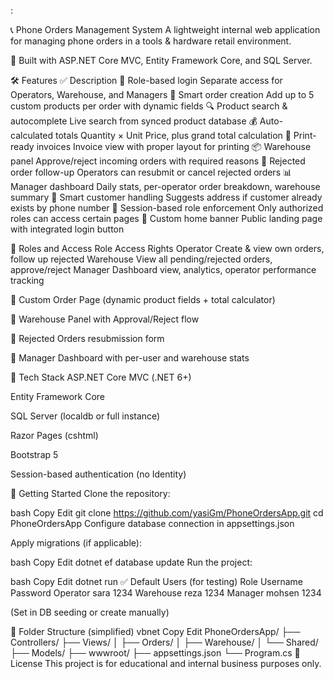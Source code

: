 :

📞 Phone Orders Management System
A lightweight internal web application for managing phone orders in a tools & hardware retail environment.

🧱 Built with ASP.NET Core MVC, Entity Framework Core, and SQL Server.

🛠 Features
✅	Description
👥 Role-based login	Separate access for Operators, Warehouse, and Managers
🧾 Smart order creation	Add up to 5 custom products per order with dynamic fields
🔍 Product search & autocomplete	Live search from synced product database
💰 Auto-calculated totals	Quantity × Unit Price, plus grand total calculation
🧾 Print-ready invoices	Invoice view with proper layout for printing
📦 Warehouse panel	Approve/reject incoming orders with required reasons
🔁 Rejected order follow-up	Operators can resubmit or cancel rejected orders
📊 Manager dashboard	Daily stats, per-operator order breakdown, warehouse summary
🧠 Smart customer handling	Suggests address if customer already exists by phone number
🔐 Session-based role enforcement	Only authorized roles can access certain pages
🎨 Custom home banner	Public landing page with integrated login button

🔐 Roles and Access
Role	Access Rights
Operator	Create & view own orders, follow up rejected
Warehouse	View all pending/rejected orders, approve/reject
Manager	Dashboard view, analytics, operator performance tracking



🔹 Custom Order Page (dynamic product fields + total calculator)

🔹 Warehouse Panel with Approval/Reject flow

🔹 Rejected Orders resubmission form

🔹 Manager Dashboard with per-user and warehouse stats

💾 Tech Stack
ASP.NET Core MVC (.NET 6+)

Entity Framework Core

SQL Server (localdb or full instance)

Razor Pages (cshtml)

Bootstrap 5

Session-based authentication (no Identity)

🚀 Getting Started
Clone the repository:

bash
Copy
Edit
git clone https://github.com/yasiGm/PhoneOrdersApp.git
cd PhoneOrdersApp
Configure database connection in appsettings.json

Apply migrations (if applicable):

bash
Copy
Edit
dotnet ef database update
Run the project:

bash
Copy
Edit
dotnet run
✅ Default Users (for testing)
Role	Username	Password
Operator	sara	1234
Warehouse	reza	1234
Manager	mohsen	1234

(Set in DB seeding or create manually)

📂 Folder Structure (simplified)
vbnet
Copy
Edit
PhoneOrdersApp/
├── Controllers/
├── Views/
│   ├── Orders/
│   ├── Warehouse/
│   └── Shared/
├── Models/
├── wwwroot/
├── appsettings.json
└── Program.cs
📌 License
This project is for educational and internal business purposes only.

